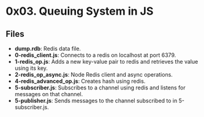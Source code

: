 # 0x03. Queuing System in JS
## Files
- **dump.rdb**: Redis data file.
- **0-redis_client.js**: Connects to a redis on localhost at port 6379.
- **1-redis_op.js**: Adds a new key-value pair to redis and retrieves the value using its key. 
- **2-redis_op_async.js**: Node Redis client and async operations.
- **4-redis_advanced_op.js**: Creates hash using redis.
- **5-subscriber.js**: Subscribes to a channel using redis and listens for messages on that channel.
- **5-publisher.js**: Sends messages to the channel subscribed to in 5-subscriber.js. 
